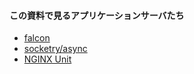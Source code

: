 #### この資料で見るアプリケーションサーバたち

* [falcon](https://github.com/socketry/falcon)
* [socketry/async](https://github.com/socketry/async)
* [NGINX Unit](https://www.nginx.co.jp/products/nginx-unit/)
